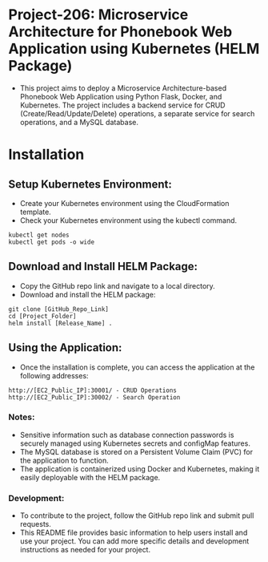 # Project-206: Microservice Architecture for Phonebook Web Application using Kubernetes (HELM Package)

- This project aims to deploy a Microservice Architecture-based Phonebook Web Application using Python Flask, Docker, and Kubernetes. The project includes a backend service for CRUD (Create/Read/Update/Delete) operations, a separate service for search operations, and a MySQL database.

# Installation

## Setup Kubernetes Environment:

- Create your Kubernetes environment using the CloudFormation template.
- Check your Kubernetes environment using the kubectl command.

```
kubectl get nodes
kubectl get pods -o wide
```

## Download and Install HELM Package:

- Copy the GitHub repo link and navigate to a local directory.
- Download and install the HELM package:

```
git clone [GitHub_Repo_Link]
cd [Project_Folder]
helm install [Release_Name] .
```

## Using the Application:

- Once the installation is complete, you can access the application at the following addresses:

```
http://[EC2_Public_IP]:30001/ - CRUD Operations
http://[EC2_Public_IP]:30002/ - Search Operation
```

### Notes:

- Sensitive information such as database connection passwords is securely managed using Kubernetes secrets and configMap features.
- The MySQL database is stored on a Persistent Volume Claim (PVC) for the application to function.
- The application is containerized using Docker and Kubernetes, making it easily deployable with the HELM package.

### Development:

- To contribute to the project, follow the GitHub repo link and submit pull requests.
- This README file provides basic information to help users install and use your project. You can add more specific details and development instructions as needed for your project.
